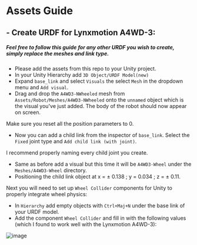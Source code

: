 # Assets Guide

## - Create URDF for Lynxmotion A4WD-3:

##### Feel free to follow this guide for any other URDF you wish to create, simply replace the meshes and link type.

- Please add the assets from this repo to your Unity project.
- In your Unity Hierarchy add ```3D Object/URDF Model(new)```
- Expand ```base_link``` and select ```Visuals``` the select ```Mesh``` in the dropdown menu and ```Add visual```.
- Drag and drop the ```A4WD3-NWheeled``` mesh from ```Assets/Robot/Meshes/A4WD3-NWheeled``` onto the ```unnamed``` object which is the visual you've just added. The body of the robot should now appear on screen.

Make sure you reset all the position parameters to 0.

- Now you can add a child link from the inspector of ```base_link```. Select the ```Fixed``` joint type and ```Add child link (with joint)```.

I recommend properly naming every child joint you create.

- Same as before add a visual but this time it will be ```A4WD3-Wheel``` under the ```Meshes/A4WD3-Wheel``` directory.
- Positioning the child link object at x = &plusmn; 0.138 ; y = 0.034 ; z = &plusmn; 0.11. 

Next you will need to set up ```Wheel Collider``` components for Unity to properly integrate wheel physics:

- In ```Hierarchy``` add empty objects with ```Ctrl+Maj+N``` under the base link of your URDF model.
- Add the component ```Wheel Collider``` and fill in with the following values (which I found to work well with the Lynxmotion A4WD-3):

![image](https://github.com/user-attachments/assets/8445c969-d844-4bd2-a6fd-b51de4fbe08a)

